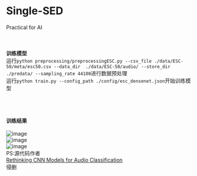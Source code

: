 # Single-SED
Practical for AI
<br><br><br><br>
**训练模型**<br>
运行`python preprocessing/preprocessingESC.py --csv_file ./data/ESC-50/meta/esc50.csv --data_dir  ./data/ESC-50/audio/ --store_dir ./predata/ --sampling_rate 44100`进行数据预处理<br>
运行`python train.py --config_path ./config/esc_densenet.json`开始训练模型<br>
<br><br><br><br>
**训练结果**<br>
<br>
![image](https://github.com/flysmart/Single-SED/assets/66983043/908bf9e5-5345-453b-b63b-7603b0ba524f#pic_center)<br>
![image](https://github.com/flysmart/Single-SED/assets/66983043/30afd1c9-f788-43c9-9e44-dec57774c7d6#pic_center)<br>
![image](https://github.com/flysmart/Single-SED/assets/66983043/41fda1e3-a0f0-4cba-adef-20a6bdcb20eb#pic_center)<br>
PS:源代码作者<br>
[Rethinking CNN Models for Audio Classification](https://github.com/kamalesh0406/Audio-Classification)<br>
侵删
